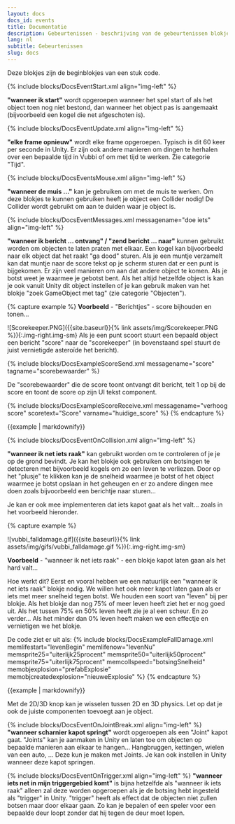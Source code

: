 ```yaml
---
layout: docs
docs_id: events
title: Documentatie
description: Gebeurtenissen - beschrijving van de gebeurtenissen blokjes in VubbiScript
lang: nl
subtitle: Gebeurtenissen
slug: docs
---
```


Deze blokjes zijn de beginblokjes van een stuk code.

{% include blocks/DocsEventStart.xml align="img-left" %}

**"wanneer ik start"** wordt opgeroepen wanneer het spel start of als het object toen nog niet bestond, dan wanneer het object pas is aangemaakt (bijvoorbeeld een kogel die net afgeschoten is).

{% include blocks/DocsEventUpdate.xml align="img-left" %}

**"elke frame opnieuw"** wordt elke frame opgeroepen. Typisch is dit 60 keer per seconde in Unity. Er zijn ook andere manieren om dingen te herhalen over een bepaalde tijd in Vubbi of om met tijd te werken. Zie categorie "Tijd".

{% include blocks/DocsEventsMouse.xml align="img-left" %}

**"wanneer de muis ..."** kan je gebruiken om met de muis te werken. Om deze blokjes te kunnen gebruiken heeft je object een Collider nodig! De Collider wordt gebruikt om aan te duiden waar je object is.

{% include blocks/DocsEventMessages.xml messagename="doe iets" align="img-left" %}

**"wanneer ik bericht ... ontvang" / "zend bericht ... naar"** kunnen gebruikt worden om objecten te laten praten met elkaar. Een kogel kan bijvoorbeeld naar elk object dat het raakt "ga dood" sturen. Als je een muntje verzamelt kan dat muntje naar de score tekst op je scherm sturen dat er een punt is bijgekomen. Er zijn veel manieren om aan dat andere object te komen. Als je botst weet je waarmee je gebotst bent. Als het altijd hetzelfde object is kan je ook vanuit Unity dit object instellen of je kan gebruik maken van het blokje "zoek GameObject met tag" (zie categorie "Objecten").



{% capture example %}
**Voorbeeld** - "Berichtjes" - score bijhouden en tonen...

![Scorekeeper.PNG]({{site.baseurl}}{% link assets/img/Scorekeeper.PNG %}){:.img-right.img-sm}
Als je een punt scoort stuurt een bepaald object een bericht "score" naar de "scorekeeper" (in bovenstaand spel stuurt de juist vernietigde asteroïde het bericht).

<div class="clear"></div>

{% include blocks/DocsExampleScoreSend.xml messagename="score" tagname="scorebewaarder" %}

De "scorebewaarder" die de score toont ontvangt dit bericht, telt 1 op bij de score en toont de score op zijn UI tekst component.

{% include blocks/DocsExampleScoreReceive.xml messagename="verhoog score" scoretext="Score" varname="huidige_score" %}
{% endcapture %}

<div class="exampleblock">{{example | markdownify}}</div>



{% include blocks/DocsEventOnCollision.xml align="img-left" %}

**"wanneer ik net iets raak"** kan gebruikt worden om te controleren of je je op de grond bevindt. Je kan het blokje ook gebruiken om botsingen te detecteren met bijvoorbeeld kogels om zo een leven te verliezen.
Door op het "plusje" te klikken kan je de snelheid waarmee je botst of het object waarmee je botst opslaan in het geheugen en er zo andere dingen mee doen zoals bijvoorbeeld een berichtje naar sturen...

Je kan er ook mee implementeren dat iets kapot gaat als het valt... zoals in het voorbeeld hieronder.



{% capture example %}

![vubbi_falldamage.gif]({{site.baseurl}}{% link assets/img/gifs/vubbi_falldamage.gif %}){:.img-right.img-sm}

**Voorbeeld** - "wanneer ik net iets raak" - een blokje kapot laten gaan als het hard valt...

Hoe werkt dit? Eerst en vooral hebben we een natuurlijk een "wanneer ik net iets raak" blokje nodig. We willen het ook meer kapot laten gaan als er iets met meer snelheid tegen botst. We houden een soort van "leven" bij per blokje. Als het blokje dan nog 75% of meer leven heeft ziet het er nog goed uit. Als het tussen 75% en 50% leven heeft zie je al een scheur. En zo verder... Als het minder dan 0% leven heeft maken we een effectje en vernietigen we het blokje.

De code ziet er uit als:
{% include blocks/DocsExampleFallDamage.xml 
  memlifestart="levenBegin"
  memlifenow="levenNu"
  memsprite25="uiterlijk25procent"
  memsprite50="uiterlijk50procent"
  memsprite75="uiterlijk75procent"
  memcollspeed="botsingSnelheid"
  memobjexplosion="prefabExplosie"
  memobjcreatedexplosion="nieuweExplosie"
%}
{% endcapture %}

<div class="exampleblock">{{example | markdownify}}</div>



Met de 2D/3D knop kan je wisselen tussen 2D en 3D physics. Let op dat je ook de juiste componenten toevoegt aan je object.

{% include blocks/DocsEventOnJointBreak.xml align="img-left" %}
**"wanneer scharnier kapot springt"** wordt opgeroepen als een "Joint" kapot gaat. "Joints" kan je aanmaken in Unity en laten toe om objecten op bepaalde manieren aan elkaar te hangen... Hangbruggen, kettingen, wielen van een auto, ... Deze kun je maken met Joints. Je kan ook instellen in Unity wanneer deze kapot springen.

{% include blocks/DocsEventOnTrigger.xml align="img-left" %}
**"wanneer iets net in mijn triggergebied komt"** is bijna hetzelfde als "wanneer ik iets raak" alleen zal deze worden opgeroepen als je de botsing hebt ingesteld als "trigger" in Unity. "trigger" heeft als effect dat de objecten niet zullen botsen maar door elkaar gaan. Zo kan je bepalen of een speler voor een bepaalde deur loopt zonder dat hij tegen de deur moet lopen.